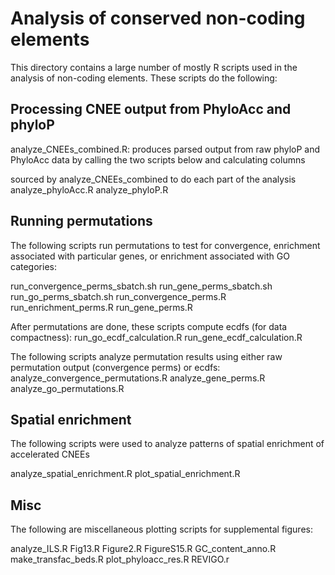 Analysis of conserved non-coding elements
===============

This directory contains a large number of mostly R scripts used in the analysis of non-coding elements. These scripts do the following:

Processing CNEE output from PhyloAcc and phyloP
----
analyze_CNEEs_combined.R: produces parsed output from raw phyloP and PhyloAcc data by calling the two scripts below and calculating columns

sourced by analyze_CNEEs_combined to do each part of the analysis
analyze_phyloAcc.R
analyze_phyloP.R


Running permutations
----
The following scripts run permutations to test for convergence, enrichment associated with particular genes, or enrichment associated with GO categories:

run_convergence_perms_sbatch.sh
run_gene_perms_sbatch.sh
run_go_perms_sbatch.sh
run_convergence_perms.R
run_enrichment_perms.R
run_gene_perms.R

After permutations are done, these scripts compute ecdfs (for data compactness):
run_go_ecdf_calculation.R
run_gene_ecdf_calculation.R

The following scripts analyze permutation results using either raw permutation output (convergence perms) or ecdfs:
analyze_convergence_permutations.R
analyze_gene_perms.R
analyze_go_permutations.R


Spatial enrichment 
----
The following scripts were used to analyze patterns of spatial enrichment of accelerated CNEEs

analyze_spatial_enrichment.R
plot_spatial_enrichment.R

Misc
---

The following are miscellaneous plotting scripts for supplemental figures:

analyze_ILS.R
Fig13.R
Figure2.R
FigureS15.R
GC_content_anno.R
make_transfac_beds.R
plot_phyloacc_res.R
REVIGO.r


